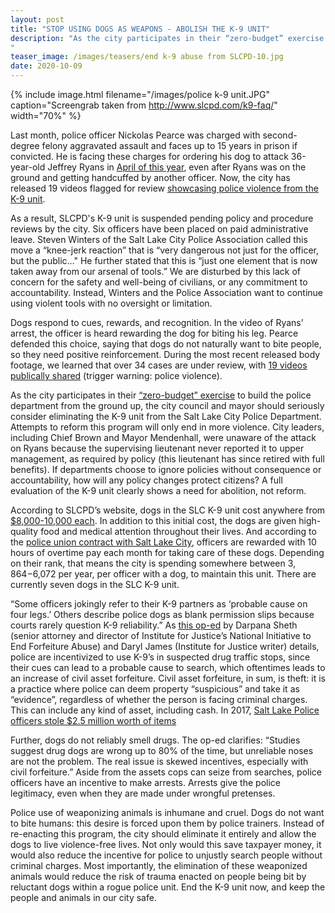 ```yaml
---
layout: post
title: "STOP USING DOGS AS WEAPONS - ABOLISH THE K-9 UNIT"
description: "As the city participates in their “zero-budget” exercise to build the police department from the ground up, the city council and mayor should seriously consider eliminating the K-9 unit from the Salt Lake City Police Department. Attempts to reform this program will only end in more violence. City leaders, including Chief Brown and Mayor Mendenhall, were unaware of the attack on Ryans because the supervising lieutenant never reported it to upper management, as required by policy (this lieutenant has since retired with full benefits). If departments choose to ignore policies without consequence or accountability, how will any policy changes protect citizens? A full evaluation of the K-9 unit clearly shows a need for abolition, not reform. 
"
teaser_image: /images/teasers/end k-9 abuse from SLCPD-10.jpg
date: 2020-10-09
---
```


{% include image.html
  filename="/images/police k-9 unit.JPG"
  caption="Screengrab taken from http://www.slcpd.com/k9-faq/"
  width="70%"
%}

Last month, police officer Nickolas Pearce was charged with second-degree felony aggravated assault and faces up to 15 years in prison if convicted. He is facing these charges for ordering his dog to attack 36-year-old Jeffrey Ryans in [April of this year](https://www.sltrib.com/news/2020/09/16/salt-lake-city-officer/), even after Ryans was on the ground and getting handcuffed by another officer. Now, the city has released 19 videos flagged for review [showcasing police violence from the K-9 unit](https://www.sltrib.com/news/2020/10/09/salt-lake-city-releases/).

As a result, SLCPD's K-9 unit is suspended pending policy and procedure reviews by the city. Six officers have been placed on paid administrative leave. Steven Winters of the Salt Lake City Police Association called this move a “knee-jerk reaction” that is “very dangerous not just for the officer, but the public…" He further stated that this is “just one element that is now taken away from our arsenal of tools.” We are disturbed by this lack of concern for the safety and well-being of civilians, or any commitment to accountability.  Instead, Winters and the Police Association want to continue using violent tools with no oversight or limitation.

Dogs respond to cues, rewards, and recognition. In the video of Ryans’ arrest, the officer is heard rewarding the dog for biting his leg. Pearce defended this choice, saying that dogs do not naturally want to bite people, so they need positive reinforcement. During the most recent released body footage, we learned that over 34 cases are under review, with [19 videos publically shared](https://www.youtube.com/playlist?list=PLXdVpWLRXuaub6se0weccW4dCyMdWU9KE) (trigger warning: police violence). 

As the city participates in their [“zero-budget” exercise](https://www.slc.gov/blog/2020/06/16/council-slc-council-approves-notable-budget-actions/) to build the police department from the ground up, the city council and mayor should seriously consider eliminating the K-9 unit from the Salt Lake City Police Department. Attempts to reform this program will only end in more violence. City leaders, including Chief Brown and Mayor Mendenhall, were unaware of the attack on Ryans because the supervising lieutenant never reported it to upper management, as required by policy (this lieutenant has since retired with full benefits). If departments choose to ignore policies without consequence or accountability, how will any policy changes protect citizens? A full evaluation of the K-9 unit clearly shows a need for abolition, not reform.

According to SLCPD’s website, dogs in the SLC K-9 unit cost anywhere from [$8,000-10,000 each](http://www.slcpd.com/k9-faq/). In addition to this initial cost, the dogs are given high-quality food and medical attention throughout their lives. And according to the [police union contract with Salt Lake City](http://www.slcdocs.com/hr/Police_MOU_2017.pdf), officers are rewarded with 10 hours of overtime pay each month for taking care of these dogs. Depending on their rank, that means the city is spending somewhere between $3,864-$6,072 per year, per officer with a dog, to maintain this unit. There are currently seven dogs in the SLC K-9 unit.

“Some officers jokingly refer to their K-9 partners as ‘probable cause on four legs.’ Others describe police dogs as blank permission slips because courts rarely question K-9 reliability.” As [this op-ed](https://www.sltrib.com/opinion/commentary/2020/05/16/darpana-sheth-daryl-james/) by Darpana Sheth (senior attorney and director of Institute for Justice’s National Initiative to End Forfeiture Abuse) and Daryl James (Institute for Justice writer) details, police are incentivized to use K-9’s in suspected drug traffic stops, since their cues can lead to a probable cause to search, which oftentimes leads to an increase of civil asset forfeiture. Civil asset forfeiture, in sum, is theft: it is a practice where police can deem property “suspicious” and take it as “evidence”, regardless of whether the person is facing criminal charges. This can include any kind of asset, including cash. In 2017, [Salt Lake Police officers stole $2.5 million worth of items](https://www.sltrib.com/news/2018/07/02/utah-police-can-take-cash/) 

Further, dogs do not reliably smell drugs. The op-ed clarifies: “Studies suggest drug dogs are wrong up to 80% of the time, but unreliable noses are not the problem. The real issue is skewed incentives, especially with civil forfeiture.” Aside from the assets cops can seize from searches, police officers have an incentive to make arrests. Arrests give the police legitimacy, even when they are made under wrongful pretenses. 

Police use of weaponizing animals is inhumane and cruel. Dogs do not want to bite humans: this desire is forced upon them by police trainers. Instead of re-enacting this program, the city should eliminate it entirely and allow the dogs to live violence-free lives. Not only would this save taxpayer money, it would also reduce the incentive for police to unjustly search people without criminal charges. Most importantly, the elimination of these weaponized animals would reduce the risk of trauma enacted on people being bit by reluctant dogs within a rogue police unit. End the K-9 unit now, and keep the people and animals in our city safe.

